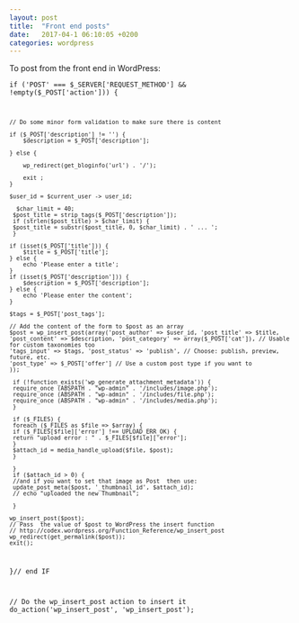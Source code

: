 ```yaml
---
layout: post
title:  "Front end posts"
date:   2017-04-1 06:10:05 +0200
categories: wordpress
---
```


To post from the front end in WordPress:

<code>if ('POST' === $_SERVER['REQUEST_METHOD'] && !empty($_POST['action'])) {

	// Do some minor form validation to make sure there is content

	if ($_POST['description'] != '') {
		$description = $_POST['description'];

	} else {

		wp_redirect(get_bloginfo('url') . '/');

		exit ;
	}

	$user_id = $current_user -> user_id;

	  $char_limit = 40;
	 $post_title = strip_tags($_POST['description']);
	 if (strlen($post_title) > $char_limit) {
	 $post_title = substr($post_title, 0, $char_limit) . ' ... ';
	 }
	 
	if (isset($_POST['title'])) {
		$title = $_POST['title'];
	} else {
		echo 'Please enter a title';
	}
	if (isset($_POST['description'])) {
		$description = $_POST['description'];
	} else {
		echo 'Please enter the content';
	}

	$tags = $_POST['post_tags'];

	// Add the content of the form to $post as an array
	$post = wp_insert_post(array('post_author' => $user_id, 'post_title' => $title, 'post_content' => $description, 'post_category' => array($_POST['cat']), // Usable for custom taxonomies too
	'tags_input' => $tags, 'post_status' => 'publish', // Choose: publish, preview, future, etc.
	'post_type' => $_POST['offer'] // Use a custom post type if you want to
	));
	
	 if (!function_exists('wp_generate_attachment_metadata')) {
	 require_once (ABSPATH . "wp-admin" . '/includes/image.php');
	 require_once (ABSPATH . "wp-admin" . '/includes/file.php');
	 require_once (ABSPATH . "wp-admin" . '/includes/media.php');
	 }

	 if ($_FILES) {
	 foreach ($_FILES as $file => $array) {
	 if ($_FILES[$file]['error'] !== UPLOAD_ERR_OK) {
	 return "upload error : " . $_FILES[$file]['error'];
	 }
	 $attach_id = media_handle_upload($file, $post);
	 }

	 }
	 if ($attach_id > 0) {
	 //and if you want to set that image as Post  then use:
	 update_post_meta($post, '_thumbnail_id', $attach_id);
	 // echo "uploaded the new Thumbnail";

	 }
 
	wp_insert_post($post);
	// Pass  the value of $post to WordPress the insert function
	// http://codex.wordpress.org/Function_Reference/wp_insert_post
	wp_redirect(get_permalink($post));
	exit();

}// end IF

// Do the wp_insert_post action to insert it
do_action('wp_insert_post', 'wp_insert_post');</code>
